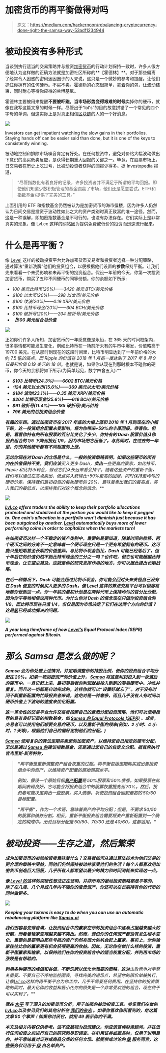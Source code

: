 # 加密货币的再平衡做得对吗

> 原文：<https://medium.com/hackernoon/rebalancing-cryptocurrency-done-right-the-samsa-way-53adf1234944>

# 被动投资有多种形式

当谈到执行适当的交易策略并与投资[加密货币](https://hackernoon.com/tagged/cryptocurrency)的行动计划保持一致时，许多人很方便地认为这样做的正确方法就是加密社区所称的**【霍德林】**。对于那些偏离了经常令人困惑的密码迷因圈子的人来说，这只是一个微妙的参考和提醒，让他们抓住你拥有的任何硬币。不买不卖。霍德勒的心态很简单，拿着你的包，让波动结束，同时耐心等待你应得的兰博基尼。

霍德林主要被用来提醒**不要被吓跑，当市场形势变得艰难的时候**卖掉你的硬币，就像在我写这篇文章的时候一样。尽管出于“lol's”的目的故意拼错了一个常见的四个字母的单词，但这实际上是对真正相信[区块链](https://hackernoon.com/tagged/blockchain)的人的一个好消息。

![](img/2e35deddfaa207389d815e5afd72215d.png)

Investors can get impatient watching the slow gains in their portfolios. Staying hands off can be easier said than done, but it is one of the keys to consistently winning.

被动地控制和排除市场噪音肯定有好处。在任何投资中，避免对价格大幅波动做出下意识的高买低卖反应，是获得长期重大回报的关键之一。毕竟，在股票市场上，日交易者在历史上吃过亏，比被动投资者获得的回报少得多。据 Investopedia 报道，

> “尽管指数化有着良好的记录，许多投资者并不满足于所谓的平均回报。即使他们知道少数积极管理的基金跑赢了市场，他们还是愿意尝试。ETF(和指数基金)提供了完美的工具。”

上面引用的 ETF 和指数基金仍然被认为是加密货币的海市蜃楼，因为许多人仍然认为日间交易是投资于波动性如此之大的资产类别时真正致富的唯一途径。然而，这是一种误解，即加密指数基金是不可行的，也没有办法存在。它们实际上是非常真实的现象，像 Lvl.co 这样的网站因为提供免费或低价的投资而迅速流行起来。

# 什么是再平衡？

像 [Level](http://lvl.co/?r=CxEGyn1x) 这样的被动投资平台允许加密货币交易者和投资者选择一种分配策略，通过算法“重新洗牌”他们的投资组合，以便根据他们设置的**参数**保持平衡。让我们先来看看一个未受影响和未再平衡的投资组合。假设一年前的今天，你第一次投资加密货币，购买了五种不同硬币的同等份额，你的余额如下所示:

*   *100 美元比特币(20%)——3420 美元 BTC/美元价格*
*   *$100 以太币(20%)——298 以太币/美元价格*
*   *$100 纹波(20%)——0.19 XRP/美元价格*
*   *$100 比特币现金(20%)——304 BCH/美元价格*
*   *$100 破折号(20%)——204 破折号/美元价格*
*   ***【500 美元组合总价值***

![](img/d2b7392d5046f5ebaebe9685ecc43f1e.png)

正如你们许多人所知，加密货币的一年感觉像是永恒，在 365 天的时间框架内，很多事情都可能发生变化，例如比特币在一场前所未有的牛市中爆发，价值略高于 19700 美元。在从那时到现在的这段时间里，比特币明显达到了一年前价格的大约 7.5 倍*的高点，而 Ripple 的价值在 2018 年 1 月初一度达到了 2017 年 8 月 9 日最初价值 0.19 美元的 18 倍*。也就是说，如果你从现在到那时根本不碰你的硬币，你今天的余额将如下所示(为简单起见，数字四舍五入):**

*   ***$193 比特币(24.3%)——6602 BTC/美元价格***
*   ***:124 美元以太币(15.6%)——369 美元以太币/美元价格***
*   ***$184 波动(23.1%)——0.35 美元 XRP/美元价格***
*   ***$204 比特币现金(25.6%)——619 BCH/美元价格***
*   ***$91 破折号(11.4%)——185 破折号/美元价格***
*   ***796 美元的总投资组合价值***

***有趣的东西。通过加密货币在 2017 年底的大幅上涨和 2018 年 1 月到现在的小幅下跌，这一投资组合配置未受影响，将为你带来+59%的丰厚回报。恭喜你。但是，看看你持有的所有股票的百分比变化了多少。你持有的 Dash 股票价值从你投资组合的 1/5 下降到接近 1/9，因为市场把它压低了。与此同时，在过去的一年里，你的其他硬币都有不同程度的上涨。***

***无论你现在对 Dash 的立场是什么，一般的投资策略表明，如果这些硬币的所有内在价值保持不变，我们应该**买入**更多 Dash，**卖出**一些更高的赢家，如比特币、Ripple 和比特币现金，假设它们从长远来看会持平。随着这些资产的重新平衡，我们可以通过在高点卖出、低点买入获得比+59%更高的回报，同时保持更均匀的硬币价差。保持我们最初投资的每枚硬币的 20%，意味着卖出我们的最高点，买入我们的最低点，以保持我们对这个概念的信念。***

***![](img/40a53dc230de4ec08155d57028ef516e.png)***

***[Lvl.co](http://lvl.co/?r=CxEGyn1x) offers traders the ability to keep their portfolio allocations protected and stabilized at the portion you would like to keep it pegged to. One coin’s allocation in a portfolio won’t diminish just because it has been outgained by another. [Level](http://lvl.co/?r=CxEGyn1x) automatically buys more of lower performing coins in order to capitalize when the markets turn!***

***在加密货币这样一个不稳定的资产类别中，重要的是要知道，随着时间的推移，两个硬币之间的分离不一定意味着一个硬币现在只是一个更有希望拥有的硬币。这可能只是短期甚至长期的价值差异。与比特币现金相比，Dash 可能已经落后了，但十年后它的价值仍然不到比特币现金的三分之一吗？也许吧，但它也可能超越比特币现金，让它望尘莫及。这就是你的研究发挥作用的地方，你可以据此提出长期战略。***

***在后一种情况下，Dash 可能会超过比特币现金，你可能会回过头来责怪自己没有在 Dash 便宜的时候买入更多的 Dash。像 [Level](http://lvl.co/?r=CxEGyn1x) 这样的算法交易平台可以很容易地帮你做到这一点。你一年前的最初计划是在两种代币上保持均匀的百分比分配，因为你平等地相信这两种代币。为什么你对 Dash 的信念现在只值你投资组合的 1/9，而比特币现在只值 1/4，仅仅是因为市场决定了它们在这两个方向的价值？这是[级](http://lvl.co/?r=CxEGyn1x)已经成功解决的问题。***

***![](img/ccd088a00c9adf1066c6cddc5c250cd0.png)***

***A year long timeframe of how [Level’s](http://lvl.co/?r=CxEGyn1x) Equal Protocol Index (SEPR) performed against Bitcoin.***

# ***那么 Samsa 是怎么做的呢？***

***Samsa 会为你处理上述情况，并定期调整你的持股比例，使你的投资组合平均分配在 20%。如果一项加密资产的价值上升， [Samsa](http://samsa.ai?utm_medium=partner&utm_source=medium&utm_campaign=rebalancing+cryptocurrency+done+right&utm_content=hackernoon) 将这些利润投入到一枚落后的硬币中。一旦它赶上来，最初落后者的利润就被投入到新的落后硬币中。冲洗并重复。而且这一切都是自动完成的，这样你就可以“设置好就忘了”。对于没有时间不断重新配置的忙碌投资者来说，这绝对是一种奢侈，而且几乎没有人有时间以硬币价值上下波动的速度来优化配置。***

***这一革命性的交易平台允许交易者按照自己的意愿分配投资策略，他们可以使用推荐的具有良好记录的指数基金，如 [Samsa 的 Equal Protocols (SEPR)](https://www.samsa.ai/markets/indexes/SEPR) 。或者，交易者可以使用他们想要交易的硬币，以及重新平衡的频率(例如，2 小时、4 小时、1 天等)，根据他们自己的偏好定制他们的分配。)***

***[Samsa](http://samsa.ai?utm_medium=partner&utm_source=hackernoon&utm_campaign=rebalancing+cryptocurrency+done+right) 使用复杂的算法定期买卖您的加密资产，以维持您自己指定的硬币分配，无论是通过 [Samsa 的](http://samsa.ai?utm_medium=partner&utm_source=medium&utm_campaign=rebalancing+cryptocurrency+done+right&utm_content=hackernoon)建议指数基金，还是通过您自己的自定义分配。据首席执行官克里斯·斯劳特称，***

> ***“再平衡是重新调整资产组合权重的过程。再平衡包括定期购买或出售投资组合中的资产，以维持资产配置的原始预期水平。***
> 
> ***例如，假设一个原始目标[资产配置](https://www.investopedia.com/terms/a/assetallocation.asp)是 50%股票和 50%债券。如果股票在此期间表现良好，它可能会将投资组合中的股票权重提高到 70%。然后，投资者可能决定卖出一些股票，买入债券，以使投资组合回到最初的 50/50 目标配置。***
> 
> ***“再平衡”，作为一个术语，意味着资产的平均分配；但是，不要求 50/50 的股票和债券分割。相反，重新平衡投资组合需要将资产重新配置到一个确定的构成中。无论目标分配是 50/50、70/30 还是 40/60，这都适用。"***

# ***被动投资——生存之道，然后繁荣***

***成为加密货币的被动投资者意味着什么？交易者如何从通过算法技术为他们交易的更合理的策略中受益，而他们仍然保持被动并享受他们的生活？每个人都喜欢用加密货币创造巨大回报，几乎所有人都希望以最少的精力和时间消耗来实现这一点。***

***像 [Level 的](http://lvl.co/?r=CxEGyn1x)这样的突破性想法正在证明，并非所有的被动投资策略都是平等的，除了在几周、几个月或几年内不碰你的宝贵资产，你还可以在长期持有你的代币的同时做更多。***

***![](img/4c5ebbeb000980d8fbcb77b003f83bba.png)***

***Keeping your tokens is easy to do when you can use an automatic rebalancing platform like [Samsa.ai](http://samsa.ai?utm_medium=partner&utm_source=medium&utm_campaign=rebalancing+cryptocurrency+done+right&utm_content=hackernoon)***

***我们很容易变得自满，让投资组合中的赢家在你的投资组合中逐渐占据越来越大的份额，而看着输家变得越来越不突出。然而，假设你的任何资产都没有发生根本变化，重要的是要明白那些亏损的资产仍然有很大的机会赶上赢家。事实上，你的输家往往比你的赢家更有机会获得更高的收益。因此，无论你在做什么样的投资，重新平衡赢家和输家，以保持他们在你的投资组合中的适当权重分配，并利用市场的涨跌是有帮助的。***

***利用各种硬币的峰值和谷值，不断洗牌以优化你想要的策略，这对**击败竞争对手**至关重要。不要自己不停地监控图表，寻找完美的进场点，希望你的限价单被执行，让像[Lvl.co](http://lvl.co/?r=CxEGyn1x)这样的再平衡平台为你工作，几乎不需要任何费用。在坚持你的投资策略的同时，最大化你的收益和最小化你的损失是一个非常受欢迎的组合，现在终于可以实现了。***

******我在*** [***水平***](http://lvl.co/?r=CxEGyn1x) ***写了深入的加密货币分析，用于加密的被动投资工具。参见我们在做的***[***Lvl.co***](http://lvl.co/?r=CxEGyn1x)***以及参见我们的其他分析在*** [***我们的杂志***](https://medium.com/samsa-ai?utm_medium=partner&utm_source=hackernoon&utm_campaign=samsa_publication) ***。如果你喜欢你所看到的，给这篇文章 50 个掌声！如果你讨厌它，就用 49 表示你的不满。******

***本文及相关内容仅供参考。这不应被视为投资建议，你应该咨询财务顾问，并在进行任何投资之前进行自己的研究和尽职调查。在引用证券或商品时，仅用于说明目的，并不意味着对证券或商品分类的任何立场。就提供或讨论的* [*级*](http://lvl.co/?r=CxEGyn1x) *服务而言，这些服务仅可用于* [*级*](http://lvl.co/?r=CxEGyn1x) *白名单资产。***